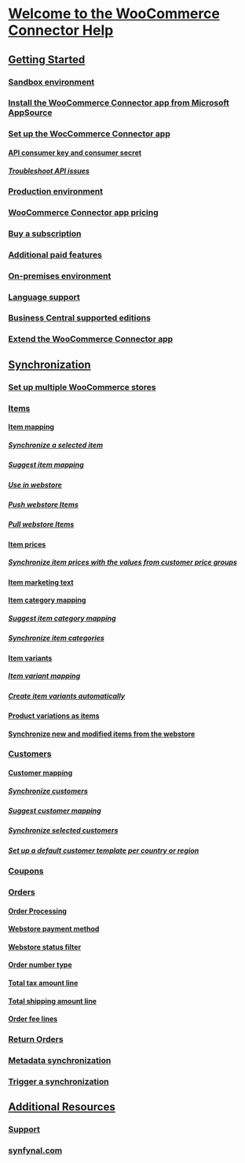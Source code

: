<!-- markdownlint-disable MD006 MD007 MD009 MD022 MD024 MD025 MD033 MD042 -->
<!--// cspell:ignore markdownlint webstore synfynal -->

# [Welcome to the WooCommerce Connector Help](index.md)

## [Getting Started](getting-started.md)
### [Sandbox environment](sandbox-environment.md)
### [Install the WooCommerce Connector app from Microsoft AppSource](install-woocommerce-connector-app-from-microsoft-appsource.md)
### [Set up the WocCommerce Connector app](set-up-woocommerce-connector-app.md)
#### [API consumer key and consumer secret](api-consumer-keys-secret.md)
##### [Troubleshoot API issues](troubleshoot-api-issues.md)
### [Production environment](production-environment.md)
### [WooCommerce Connector app pricing](woocommerce-connector-app-pricing.md)
### [Buy a subscription](buy-subscription.md)
### [Additional paid features](additional-paid-features.md)
### [On-premises environment](on-premises-environment.md)
### [Language support](language-support.md)
### [Business Central supported editions](business-central-supported-editions.md)
### [Extend the WooCommerce Connector app](extend-woocommerce-connector-app.md)

## [Synchronization](#)
### [Set up multiple WooCommerce stores](set-up-multiple-woocommerce-stores.md)
### [Items](items.md)
#### [Item mapping](item-mapping.md)
##### [Synchronize a selected item](synchronize-selected-item.md)
##### [Suggest item mapping](suggest-item-mapping.md)
##### [Use in webstore](use-in-webstore.md)
##### [Push webstore Items](push-webstore-items.md)
##### [Pull webstore Items](pull-webstore-items.md)
#### [Item prices](item-prices.md)
##### [Synchronize item prices with the values from customer price groups](synchronize-item-prices-with-values-from-customer-price-groups.md)
#### [Item marketing text](item-marketing-text.md)
#### [Item category mapping](item-category-mapping.md)
##### [Suggest item category mapping](suggest-item-category-mapping.md)
##### [Synchronize item categories](synchronize-item-categories.md)
#### [Item variants](item-variants.md)
##### [Item variant mapping](item-variant-mapping.md)
##### [Create item variants automatically](create-item-variants-automatically.md)
#### [Product variations as items](product-variations-as-items.md)
#### [Synchronize new and modified items from the webstore](synchronize-new-modified-items-from-webstore.md)
### [Customers](customers.md)
#### [Customer mapping](customer-mapping.md)
##### [Synchronize customers](synchronize-customers.md)
##### [Suggest customer mapping](suggest-customer-mapping.md)
##### [Synchronize selected customers](synchronize-selected-customers.md)
##### [Set up a default customer template per country or region](set-up-default-customer-template-per-country-region.md)
### [Coupons](coupons.md)
### [Orders](orders.md)
#### [Order Processing](order-processing.md)
#### [Webstore payment method](webstore-payment-method.md)
#### [Webstore status filter](webstore-status-filter.md)
#### [Order number type](order-number-type.md)
#### [Total tax amount line](total-tax-amount-line.md)
#### [Total shipping amount line](total-shipping-amount-line.md)
#### [Order fee lines](order-fee-lines.md)
### [Return Orders](return-orders.md)
### [Metadata synchronization](metadata-synchronization.md)
### [Trigger a synchronization](trigger-synchroinization.md)
## [Additional Resources](#)
### [Support](https://www.synfynal.com/contact)
### [synfynal.com](https://www.synfynal.com/)
